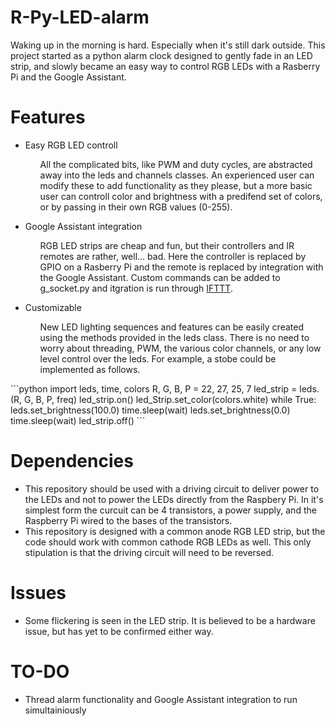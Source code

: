 # R-Py-LED-alarm
Waking up in the morning is hard. Especially when it's still dark outside.
This project started as a python alarm clock designed to gently fade in an LED strip, and slowly became an easy way to control RGB LEDs with a Rasberry Pi and the Google Assistant.

# Features
<ul>
  <li>Easy RGB LED controll</li>
  <ul><p>All the complicated bits, like PWM and duty cycles, are abstracted away into the leds and channels classes. An experienced user can modify these to add functionality as they please, but a more basic user can controll color and brightness with a predifend set of colors, or by passing in their own RGB values (0-255).</p></ul>

  <li>Google Assistant integration</li>
  <ul><p>RGB LED strips are cheap and fun, but their controllers and IR remotes are rather, well... bad. Here the controller is replaced by GPIO on a Rasberry Pi and the remote is replaced by integration with the Google Assistant. Custom commands can be added to g_socket.py and itgration is run through <a href="https://ifttt.com/">IFTTT</a>.</p></ul>
  
  <li>Customizable</li>
  <ul>New LED lighting sequences and features can be easily created using the methods provided in the leds class. There is no need to worry about threading, PWM, the various color channels, or any low level control over the leds. For example, a stobe could be implemented as follows.</ul>
</ul>
```python
import leds, time, colors
R, G, B, P = 22, 27, 25, 7
led_strip = leds.(R, G, B, P, freq)
led_strip.on()
led_Strip.set_color(colors.white)
while True:
leds.set_brightness(100.0)
time.sleep(wait)
leds.set_brightness(0.0)
time.sleep(wait)
led_strip.off()
```

# Dependencies
- This repository should be used with a driving circuit to deliver power to the LEDs and not to power the LEDs directly from the Raspbery Pi. In it's simplest form the curcuit can be 4 transistors, a power supply, and the Raspberry Pi wired to the bases of the transistors.<!--An example of said curcuit can be found on my blog.-->
- This repository is designed with a common anode RGB LED strip, but the code should work with common cathode RGB LEDs as well. This only stipulation is that the driving circuit will need to be reversed.

# Issues
- Some flickering is seen in the LED strip. It is believed to be a hardware issue, but has yet to be confirmed either way.

# TO-DO
- Thread alarm functionality and Google Assistant integration to run simultainiously
